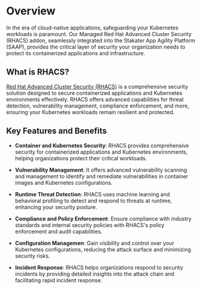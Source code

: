 # Overview

In the era of cloud-native applications, safeguarding your Kubernetes workloads is paramount. Our Managed Red Hat Advanced Cluster Security (RHACS) addon, seamlessly integrated into the Stakater App Agility Platform (SAAP), provides the critical layer of security your organization needs to protect its containerized applications and infrastructure.

## What is RHACS?

[Red Hat Advanced Cluster Security (RHACS)](https://www.redhat.com/en/technologies/cloud-computing/openshift/advanced-cluster-security-kubernetes) is a comprehensive security solution designed to secure containerized applications and Kubernetes environments effectively. RHACS offers advanced capabilities for threat detection, vulnerability management, compliance enforcement, and more, ensuring your Kubernetes workloads remain resilient and protected.

## Key Features and Benefits

- **Container and Kubernetes Security**: RHACS provides comprehensive security for containerized applications and Kubernetes environments, helping organizations protect their critical workloads.

- **Vulnerability Management**: It offers advanced vulnerability scanning and management to identify and remediate vulnerabilities in container images and Kubernetes configurations.

- **Runtime Threat Detection**: RHACS uses machine learning and behavioral profiling to detect and respond to threats at runtime, enhancing your security posture.

- **Compliance and Policy Enforcement**: Ensure compliance with industry standards and internal security policies with RHACS's policy enforcement and audit capabilities.

- **Configuration Managemen**: Gain visibility and control over your Kubernetes configurations, reducing the attack surface and minimizing security risks.

- **Incident Response**: RHACS helps organizations respond to security incidents by providing detailed insights into the attack chain and facilitating rapid incident response.
